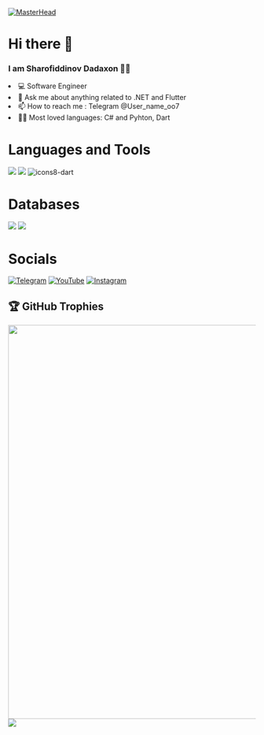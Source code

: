 [![MasterHead](https://firebasestorage.googleapis.com/v0/b/flexi-coding.appspot.com/o/dempgi7-520f8d5f-63d4-4453-8822-dbc149ae27f8.gif?alt=media&token=91c0c7b2-93c3-4029-b011-1a8703c5730d)]([https://dadaxon-07.io](https://dadaxon-07.io))
<H1> Hi there 👋</H1>

<H3>I am Sharofiddinov Dadaxon 👨‍💻</H3> 

<li> 💻 Software Engineer</li>

<li> 💬 Ask me about anything related to .NET and Flutter </li>

<li> 📫 How to reach me : Telegram @User_name_oo7 </li>

<li> 👨‍💻 Most loved languages: C# and Pyhton, Dart</li>

<H1>Languages and Tools</H1>

<img src="https://img.shields.io/badge/Python-3776AB?style=for-the-badge&logo=python&logoColor=white" />  <img src="https://img.shields.io/badge/C%23-239120?style=for-the-badge&logo=c-sharp&logoColor=white" />
 ![icons8-dart](https://github.com/Dadaxon-07/Dadaxon-07/assets/122969603/457f349c-0478-404d-ae21-a5277b6dc72e)



<H1>Databases</H1>
<p>
  <img src="https://img.shields.io/badge/MySQL-00000F?style=for-the-badge&logo=mysql&logoColor=white" />
  <img src="https://img.shields.io/badge/PostgreSQL-316192?style=for-the-badge&logo=postgresql&logoColor=white" />
</p>

<H1>Socials</H1>

[![Telegram](https://img.shields.io/badge/-Telegram-090909?style=for-the-badge&logo=telegram&logoColor=27A0D9)](https://t.me/User_name_oo7)
[![YouTube](https://img.shields.io/badge/-YouTube-090909?style=for-the-badge&logo=YouTube&logoColor=FF0000)](https://www.youtube.com/@backend_dasturchi_)
[![Instagram](https://img.shields.io/badge/-Instagram-090909?style=for-the-badge&logo=instagram&logoColor=B4068E)](https://instagram.com/dadaxon_it_blog?igshid=OGQ5ZDc2ODk2ZA==)

## 🏆 GitHub Trophies<a href="https://www.youtube.com/channel/[YOUR CHANNEL ID]">
<a href="https://github.com/Dadaxon-07">
  <img width=800 src="https://github-profile-trophy.vercel.app/?username=Dadaxon-07&column=8&theme=gruvbox&no-frame=true"/>
</a>

            

<img align="center" src="https://github-readme-stats.vercel.app/api/top-langs/?username=Dadaxon-07&layout=compact&theme=cobalt&hide_border=true" />

